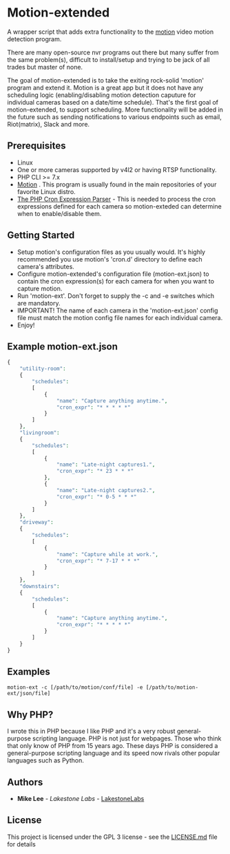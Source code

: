 # Motion-extended
A wrapper script that adds extra functionality to the [motion](https://motion-project.github.io/) video motion detection program. 

There are many open-source nvr programs out there but many suffer from the same problem(s), difficult to install/setup and trying to be jack of all trades but master of none.

The goal of motion-extended is to take the exiting rock-solid 'motion' program and extend it.  Motion is a great app but it does not have any scheduling logic (enabling/disabling motion detection caputure for individual cameras based on a date/time schedule).  That's the first goal of motion-extended, to support scheduling.  More functionality will be added in the future such as sending notifications to various endpoints such as email, Riot(matrix), Slack and more. 

## Prerequisites

* Linux
* One or more cameras supported by v4l2 or having RTSP functionality.
* PHP CLI >= 7.x
* [Motion](https://motion-project.github.io/) .  This program is usually found in the main repositories of your favorite Linux distro.
* [The PHP Cron Expression Parser](https://github.com/dragonmantank/cron-expression) - This is needed to process the cron expressions defined for each camera so motion-exteded can determine when to enable/disable them.

## Getting Started

* Setup motion's configuration files as you usually would.  It's highly recommended you use motion's 'cron.d' directory to define each camera's attributes.
* Configure motion-extended's configuration file (motion-ext.json) to contain the cron expression(s) for each camera for when you want to capture motion.
* Run 'motion-ext'.  Don't forget to supply the -c and -e switches which are mandatory.
* IMPORTANT!  The name of each camera in the 'motion-ext.json' config file must match the motion config file names for each individual camera.
* Enjoy!

## Example motion-ext.json

```php
{
    "utility-room": 
    {
        "schedules":
        [
            {
                "name": "Capture anything anytime.",
                "cron_expr": "* * * * *"
            }
        ]
    },
    "livingroom":
    {
        "schedules":
        [
            {
                "name": "Late-night captures1.",
                "cron_expr": "* 23 * * *"
            },
            {
                "name": "Late-night captures2.",
                "cron_expr": "* 0-5 * * *"
            }
        ]
    },
    "driveway":
    {
        "schedules":
        [
            {
                "name": "Capture while at work.",
                "cron_expr": "* 7-17 * * *"
            }
        ]
    },
    "downstairs":
    {
        "schedules":
        [
            {
                "name": "Capture anything anytime.",
                "cron_expr": "* * * * *"
            }
        ]
    }
}

```

## Examples
`
motion-ext -c [/path/to/motion/conf/file] -e [/path/to/motion-ext/json/file]
`


## Why PHP?

I wrote this in PHP because I like PHP and it's a very robust general-purpose scripting language.  PHP is not just for webpages.  Those who think that only know of PHP from 15 years ago.  These days PHP is considered a general-purpose scripting language and its speed now rivals other popular languages such as Python.


## Authors

* **Mike Lee** - *Lakestone Labs* - [LakestoneLabs](https://github.com/lakestonelabs)

## License

This project is licensed under the GPL 3 license - see the [LICENSE.md](gpl.md) file for details


